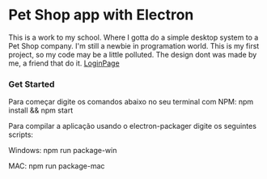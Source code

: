 # Pet Shop app with Electron

This is a work to my school. Where I gotta do a simple desktop system to a Pet Shop company.
I'm still a newbie in programation world. This is my first project, so my code may be a little polluted.
The design dont was made by me, a friend that do it.
[LoginPage](https://drive.google.com/open?id=1gWxH7txd3v-fb3wDTKtaE17ilmPygwij)

### Get Started

Para começar digite os comandos abaixo no seu terminal com NPM:
  npm install && npm start
  
Para compilar a aplicação usando o electron-packager digite os seguintes scripts:

Windows:
  npm run package-win
  
MAC:
  npm run package-mac
  
